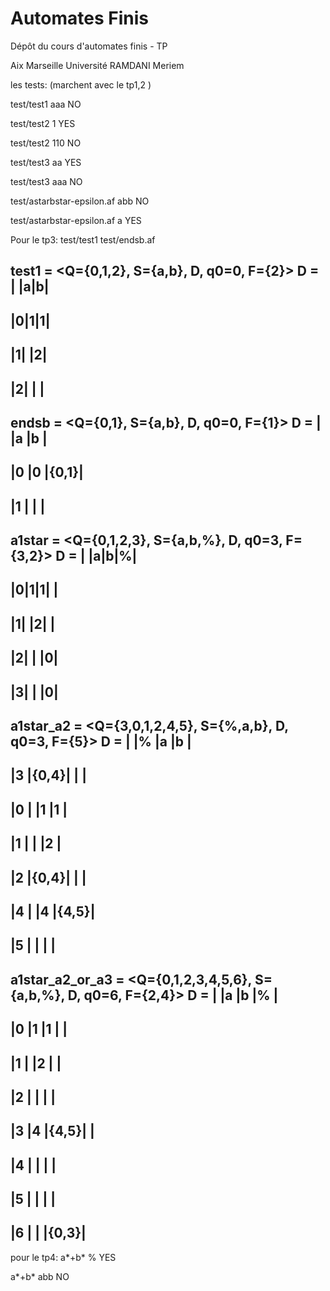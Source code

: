# Automates Finis

Dépôt du cours d'automates finis - TP 

Aix Marseille Université
RAMDANI Meriem

les tests: (marchent avec le tp1,2 )

test/test1 aaa
NO

test/test2 1
YES

test/test2 110
NO

test/test3 aa
YES

test/test3 aaa
NO

test/astarbstar-epsilon.af abb
NO

test/astarbstar-epsilon.af a
YES

Pour le tp3:
test/test1 test/endsb.af

test1 = <Q={0,1,2}, S={a,b}, D, q0=0, F={2}>
D =
| |a|b|
-------
|0|1|1|
-------
|1| |2|
-------
|2| | |
-------
endsb = <Q={0,1}, S={a,b}, D, q0=0, F={1}>
D =
|     |a    |b    |
-------------------
|0    |0    |{0,1}|
-------------------
|1    |     |     |
-------------------

a1star = <Q={0,1,2,3}, S={a,b,%}, D, q0=3, F={3,2}>
D =
| |a|b|%|
---------
|0|1|1| |
---------
|1| |2| |
---------
|2| | |0|
---------
|3| | |0|
---------

a1star_a2 = <Q={3,0,1,2,4,5}, S={%,a,b}, D, q0=3, F={5}>
D =
|     |%    |a    |b    |
-------------------------
|3    |{0,4}|     |     |
-------------------------
|0    |     |1    |1    |
-------------------------
|1    |     |     |2    |
-------------------------
|2    |{0,4}|     |     |
-------------------------
|4    |     |4    |{4,5}|
-------------------------
|5    |     |     |     |
-------------------------

a1star_a2_or_a3 = <Q={0,1,2,3,4,5,6}, S={a,b,%}, D, q0=6, F={2,4}>
D =
|     |a    |b    |%    |
-------------------------
|0    |1    |1    |     |
-------------------------
|1    |     |2    |     |
-------------------------
|2    |     |     |     |
-------------------------
|3    |4    |{4,5}|     |
-------------------------
|4    |     |     |     |
-------------------------
|5    |     |     |     |
-------------------------
|6    |     |     |{0,3}|
-------------------------


pour le tp4:
a*+b* %
YES

a*+b* abb
NO